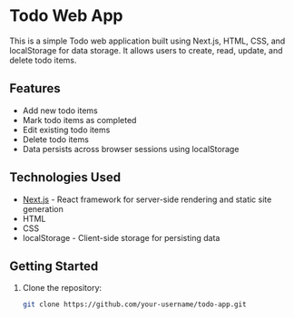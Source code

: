# Todo Web App

This is a simple Todo web application built using Next.js, HTML, CSS, and localStorage for data storage. It allows users to create, read, update, and delete todo items.

## Features

- Add new todo items
- Mark todo items as completed
- Edit existing todo items
- Delete todo items
- Data persists across browser sessions using localStorage

## Technologies Used

- [Next.js](https://nextjs.org/) - React framework for server-side rendering and static site generation
- HTML
- CSS
- localStorage - Client-side storage for persisting data

## Getting Started

1. Clone the repository:

   ```bash
   git clone https://github.com/your-username/todo-app.git